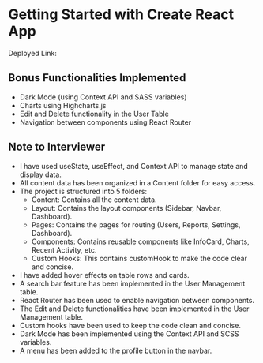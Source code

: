 # Getting Started with Create React App

Deployed Link:

## Bonus Functionalities Implemented

- Dark Mode (using Context API and SASS variables)
- Charts using Highcharts.js
- Edit and Delete functionality in the User Table
- Navigation between components using React Router

## Note to Interviewer

- I have used useState, useEffect, and Context API to manage state and display data.
- All content data has been organized in a Content folder for easy access.
- The project is structured into 5 folders:
  - Content: Contains all the content data.
  - Layout: Contains the layout components (Sidebar, Navbar, Dashboard).
  - Pages: Contains the pages for routing (Users, Reports, Settings, Dashboard).
  - Components: Contains reusable components like InfoCard, Charts, Recent Activity, etc.
  - Custom Hooks: This contains customHook to make the code clear and concise.
- I have added hover effects on table rows and cards.
- A search bar feature has been implemented in the User Management table.
- React Router has been used to enable navigation between components.
- The Edit and Delete functionalities have been implemented in the User Management table.
- Custom hooks have been used to keep the code clean and concise.
- Dark Mode has been implemented using the Context API and SCSS variables.
- A menu has been added to the profile button in the navbar.